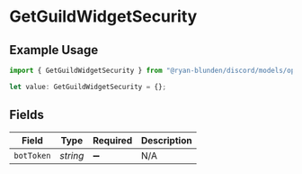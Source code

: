 # GetGuildWidgetSecurity

## Example Usage

```typescript
import { GetGuildWidgetSecurity } from "@ryan-blunden/discord/models/operations";

let value: GetGuildWidgetSecurity = {};
```

## Fields

| Field              | Type               | Required           | Description        |
| ------------------ | ------------------ | ------------------ | ------------------ |
| `botToken`         | *string*           | :heavy_minus_sign: | N/A                |